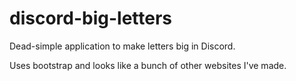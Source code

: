 # discord-big-letters
Dead-simple application to make letters big in Discord.

Uses bootstrap and looks like a bunch of other websites I've made.